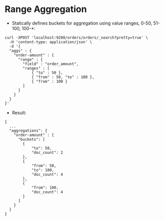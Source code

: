 # Range Aggregation #

* Statically defines buckets for aggregation using value ranges, 0-50, 51-100, 100-*:
```
curl -XPOST 'localhost:9200/orders/orders/_search?pretty=true' \
  -H 'content-type: application/json' \
  -d '{
  "aggs" : {
    "order-amount" : {
      "range" : {
        "field" : "order_amount",
        "ranges" : [
            { "to" : 50 },
            { "from" : 50, "to" : 100 },
            { "from" : 100 }
        ]
      }
    }
  }
}'
```
* Result:
```
{
  ...
  "aggregations": {
    "order-amount" : {
      "buckets": [
        {
            "to": 50,
            "doc_count": 2
        },
        {
            "from": 50,
            "to": 100,
            "doc_count": 4
        },
        {
            "from": 100,
            "doc_count": 4
        }
      ]
    }
  }
}
```